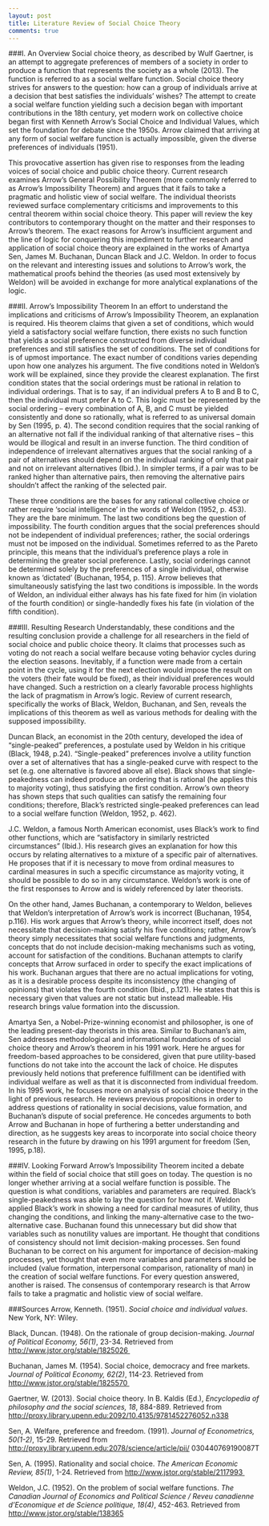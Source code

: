 ```yaml
---
layout: post
title: Literature Review of Social Choice Theory
comments: true
---
```

###I. An Overview
Social choice theory, as described by Wulf Gaertner, is an attempt to aggregate preferences of members of a society in order to produce a function that represents the society as a whole (2013). The function is referred to as a social welfare function. Social choice theory strives for answers to the question: how can a group of individuals arrive at a decision that best satisfies the individuals’ wishes? The attempt to create a social welfare function yielding such a decision began with important contributions in the 18th century, yet modern work on collective choice began first with Kenneth Arrow’s Social Choice and Individual Values, which set the foundation for debate since the 1950s. Arrow claimed that arriving at any form of social welfare function is actually impossible, given the diverse preferences of individuals (1951).

<!--more-->

This provocative assertion has given rise to responses from the leading voices of social choice and public choice theory. Current research examines Arrow’s General Possibility Theorem (more commonly referred to as Arrow’s Impossibility Theorem) and argues that it fails to take a pragmatic and holistic view of social welfare. The individual theorists reviewed surface complementary criticisms and improvements to this central theorem within social choice theory. This paper will review the key contributors to contemporary thought on the matter and their responses to Arrow’s theorem. The exact reasons for Arrow’s insufficient argument and the line of logic for conquering this impediment to further research and application of social choice theory are explained in the works of Amartya Sen, James M. Buchanan, Duncan Black and J.C. Weldon. In order to focus on the relevant and interesting issues and solutions to Arrow’s work, the mathematical proofs behind the theories (as used most extensively by Weldon) will be avoided in exchange for more analytical explanations of the logic.

###II. Arrow’s Impossibility Theorem
In an effort to understand the implications and criticisms of Arrow’s Impossibility Theorem, an explanation is required. His theorem claims that given a set of conditions, which would yield a satisfactory social welfare function, there exists no such function that yields a social preference constructed from diverse individual preferences and still satisfies the set of conditions. The set of conditions for is of upmost importance. The exact number of conditions varies depending upon how one analyzes his argument. The five conditions noted in Weldon’s work will be explained, since they provide the clearest explanation. The first condition states that the social orderings must be rational in relation to individual orderings. That is to say, if an individual prefers A to B and B to C, then the individual must prefer A to C. This logic must be represented by the social ordering – every combination of A, B, and C must be yielded consistently and done so rationally, what is referred to as universal domain by Sen (1995, p. 4). The second condition requires that the social ranking of an alternative not fall if the individual ranking of that alternative rises – this would be illogical and result in an inverse function. The third condition of independence of irrelevant alternatives argues that the social ranking of a pair of alternatives should depend on the individual ranking of only that pair and not on irrelevant alternatives (Ibid.). In simpler terms, if a pair was to be ranked higher than alternative pairs, then removing the alternative pairs shouldn’t affect the ranking of the selected pair.

These three conditions are the bases for any rational collective choice or rather require ‘social intelligence’ in the words of Weldon (1952, p. 453). They are the bare minimum. The last two conditions beg the question of impossibility. The fourth condition argues that the social preferences should not be independent of individual preferences; rather, the social orderings must not be imposed on the individual. Sometimes referred to as the Pareto principle, this means that the individual’s preference plays a role in determining the greater social preference. Lastly, social orderings cannot be determined solely by the preferences of a single individual, otherwise known as ‘dictated’ (Buchanan, 1954, p. 115). Arrow believes that simultaneously satisfying the last two conditions is impossible. In the words of Weldon, an individual either always has his fate fixed for him (in violation of the fourth condition) or single-handedly fixes his fate (in violation of the fifth condition).

###III. Resulting Research
Understandably, these conditions and the resulting conclusion provide a challenge for all researchers in the field of social choice and public choice theory. It claims that processes such as voting do not reach a social welfare because voting behavior cycles during the election seasons. Inevitably, if a function were made from a certain point in the cycle, using it for the next election would impose the result on the voters (their fate would be fixed), as their individual preferences would have changed. Such a restriction on a clearly favorable process highlights the lack of pragmatism in Arrow’s logic. Review of current research, specifically the works of Black, Weldon, Buchanan, and Sen, reveals the implications of this theorem as well as various methods for dealing with the supposed impossibility.

Duncan Black, an economist in the 20th century, developed the idea of “single-peaked” preferences, a postulate used by Weldon in his critique (Black, 1948, p.24). “Single-peaked” preferences involve a utility function over a set of alternatives that has a single-peaked curve with respect to the set (e.g. one alternative is favored above all else). Black shows that single-peakedness can indeed produce an ordering that is rational (he applies this to majority voting), thus satisfying the first condition. Arrow’s own theory has shown steps that such qualities can satisfy the remaining four conditions; therefore, Black’s restricted single-peaked preferences can lead to a social welfare function (Weldon, 1952, p. 462). 

J.C. Weldon, a famous North American economist, uses Black’s work to find other functions, which are “satisfactory in similarly restricted circumstances” (Ibid.). His research gives an explanation for how this occurs by relating alternatives to a mixture of a specific pair of alternatives. He proposes that if it is necessary to move from ordinal measures to cardinal measures in such a specific circumstance as majority voting, it should be possible to do so in any circumstance. Weldon’s work is one of the first responses to Arrow and is widely referenced by later theorists.

On the other hand, James Buchanan, a contemporary to Weldon, believes that Weldon’s interpretation of Arrow’s work is incorrect (Buchanan, 1954, p.116). His work argues that Arrow’s theory, while incorrect itself, does not necessitate that decision-making satisfy his five conditions; rather, Arrow’s theory simply necessitates that social welfare functions and judgments, concepts that do not include decision-making mechanisms such as voting, account for satisfaction of the conditions. Buchanan attempts to clarify concepts that Arrow surfaced in order to specify the exact implications of his work. Buchanan argues that there are no actual implications for voting, as it is a desirable process despite its inconsistency (the changing of opinions) that violates the fourth condition (Ibid., p.121). He states that this is necessary given that values are not static but instead malleable. His research brings value formation into the discussion.

Amartya Sen, a Nobel-Prize-winning economist and philosopher, is one of the leading present-day theorists in this area. Similar to Buchanan’s aim, Sen addresses methodological and informational foundations of social choice theory and Arrow’s theorem in his 1991 work. Here he argues for freedom-based approaches to be considered, given that pure utility-based functions do not take into the account the lack of choice. He disputes previously held notions that preference fulfillment can be identified with individual welfare as well as that it is disconnected from individual freedom. In his 1995 work, he focuses more on analysis of social choice theory in the light of previous research. He reviews previous propositions in order to address questions of rationality in social decisions, value formation, and Buchanan’s dispute of social preference. He concedes arguments to both Arrow and Buchanan in hope of furthering a better understanding and direction, as he suggests key areas to incorporate into social choice theory research in the future by drawing on his 1991 argument for freedom (Sen, 1995, p.18). 

###IV. Looking Forward
Arrow’s Impossibility Theorem incited a debate within the field of social choice that still goes on today. The question is no longer whether arriving at a social welfare function is possible. The question is what conditions, variables and parameters are required. Black’s single-peakedness was able to lay the question for how not if. Weldon applied Black’s work in showing a need for cardinal measures of utility, thus changing the conditions, and linking the many-alternative case to the two-alternative case. Buchanan found this unnecessary but did show that variables such as nonutility values are important. He thought that conditions of consistency should not limit decision-making processes. Sen found Buchanan to be correct on his argument for importance of decision-making processes, yet thought that even more variables and parameters should be included (value formation, interpersonal comparison, rationality of man) in the creation of social welfare functions. For every question answered, another is raised. The consensus of contemporary research is that Arrow fails to take a pragmatic and holistic view of social welfare.

###Sources
Arrow, Kenneth. (1951). *Social choice and individual values*. New York, NY: Wiley.

Black, Duncan. (1948). On the rationale of group decision-making. *Journal of Political Economy, 56(1)*, 23-34. Retrieved from http://www.jstor.org/stable/1825026 

Buchanan, James M. (1954). Social choice, democracy and free markets. *Journal of Political Economy, 62(2)*, 114-23. Retrieved from http://www.jstor.org/stable/1825570 

Gaertner, W. (2013). Social choice theory. In B. Kaldis (Ed.), *Encyclopedia of philosophy and the social sciences, 18*, 884-889. Retrieved from http://proxy.library.upenn.edu:2092/10.4135/9781452276052.n338

Sen, A. Welfare, preference and freedom. (1991). *Journal of Econometrics, 50(1-2)*, 15-29.
Retrieved from http://proxy.library.upenn.edu:2078/science/article/pii/ 030440769190087T

Sen, A. (1995). Rationality and social choice. *The American Economic Review, 85(1)*, 1-24. Retrieved from http://www.jstor.org/stable/2117993 

Weldon, J.C. (1952). On the problem of social welfare functions. *The Canadian Journal of Economics and Political Science / Reveu canadienne d’Economique et de Science politique, 18(4)*, 452-463. Retrieved from http://www.jstor.org/stable/138365
